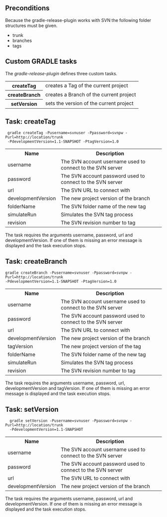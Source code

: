 ## Preconditions
 
Because the gradle-release-plugin works with SVN the following folder structures must be given.
 
  - trunk
  - branches
  - tags
 
## Custom GRADLE tasks
 
The *gradle-release-plugin* defines three custom tasks.

<table border="0">
	<tr>
		<th>createTag</th>
		<td>creates a Tag of the current project</th>
	</tr>
	<tr>
		<th>createBranch</th>
		<td>creates a Branch of the current project</th>
	</tr>
	<tr>
		<th>setVersion</th>
		<td>sets the version of the current project</th>
	</tr>
</table> 

## Task: createTag
 
     gradle createTag -Pusername=svnuser -Ppassword=svnpw -Purl=http://location/trunk 
     -PdevelopmentVersion=1.1-SNAPSHOT -PtagVersion=1.0
 
 <table border="0">
	<tr>
		<th>Name</th>
		<th>Description</th>
	</tr>
	<tr>
		<td>username</th>
		<td>The SVN account username used to connect to the SVN server</th>
	</tr>
	<tr>
		<td>password</th>
		<td>The SVN account password used to connect to the SVN server</th>
	</tr>
	<tr>
		<td>url</th>
		<td>The SVN URL to connect with</th>
	</tr>
	<tr>
		<td>developmentVersion</th>
		<td>The new project version of the branch</th>
	</tr>
	<tr>
		<td>folderName</th>
		<td>The SVN folder name of the new tag</th>
	</tr>
	<tr>
		<td>simulateRun</th>
		<td>Simulates the SVN tag process</th>
	</tr>
	<tr>
		<td>revision</th>
		<td>The SVN revision number to tag</th>
	</tr>
</table> 
 
 The task requires the arguments username, password, url and developmentVersion.
 If one of them is missing an error message is displayed and the task execution stops.
 
## Task: createBranch
 
    gradle createBranch -Pusername=svnuser -Ppassword=svnpw -Purl=http://location/trunk 
    -PdevelopmentVersion=1.1-SNAPSHOT -PtagVersion=1.0
 
<table border="0">
	<tr>
		<th>Name</th>
		<th>Description</th>
	</tr>
	<tr>
		<td>username</th>
		<td>The SVN account username used to connect to the SVN server</th>
	</tr>
	<tr>
		<td>password</th>
		<td>The SVN account password used to connect to the SVN server</th>
	</tr>
	<tr>
		<td>url</th>
		<td>The SVN URL to connect with</th>
	</tr>
	<tr>
		<td>developmentVersion</th>
		<td>The new project version of the branch</th>
	</tr>
	<tr>
		<td>tagVersion</th>
		<td>The new project version of the tag</th>
	</tr>
		<tr>
		<td>folderName</th>
		<td>The SVN folder name of the new tag</th>
	</tr>
	<tr>
		<td>simulateRun</th>
		<td>Simulates the SVN tag process</th>
	</tr>
	<tr>
		<td>revision</th>
		<td>The SVN revision number to tag</th>
	</tr>
</table> 
 
 The task requires the arguments username, password, url, developmentVersion and tagVersion.
 If one of them is missing an error message is displayed and the task execution stops.
 
 
## Task: setVersion
 
      gradle setVersion -Pusername=svnuser -Ppassword=svnpw -Purl=http://location/trunk 
      -PdevelopmentVersion=1.1-SNAPSHOT

<table border="0">
	<tr>
		<th>Name</th>
		<th>Description</th>
	</tr>
	<tr>
		<td>username</th>
		<td>The SVN account username used to connect to the SVN server</th>
	</tr>
	<tr>
		<td>password</th>
		<td>The SVN account password used to connect to the SVN server</th>
	</tr>
	<tr>
		<td>url</th>
		<td>The SVN URL to connect with</th>
	</tr>
	<tr>
		<td>developmentVersion</th>
		<td>The new project version of the branch</th>
	</tr>
</table> 
 
 The task requires the arguments username, password, url and developmentVersion.
 If one of them is missing an error message is displayed and the task execution stops.
 
 
